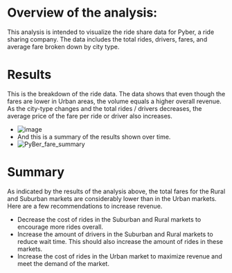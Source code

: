 # Overview of the analysis:
This analysis is intended to visualize the ride share data for Pyber, a ride sharing company. The data includes the total rides, drivers, fares, and average fare broken down by city type. 
# Results
This is the breakdown of the ride data. The data shows that even though the fares are lower in Urban areas, the volume equals a higher overall revenue. As the city-type changes and the total rides / drivers decreases, the average price of the fare per ride or driver also increases. 
- ![image](https://user-images.githubusercontent.com/95246572/152711551-9fac8dc5-cf7a-4d77-992f-ed689044c54e.png)
- And this is a summary of the results shown over time. 
- ![PyBer_fare_summary](https://user-images.githubusercontent.com/95246572/152711646-82b83932-3be2-4b32-8f60-99e91011c10e.png)

# Summary
As indicated by the results of the analysis above, the total fares for the Rural and Suburban markets are considerably lower than in the Urban markets. Here are a few recommendations to increase revenue.

- Decrease the cost of rides in the Suburban and Rural markets to encourage more rides overall.
- Increase the amount of drivers in the Suburban and Rural markets to reduce wait time. This should also increase the amount of rides in these markets.
- Increase the cost of rides in the Urban market to maximize revenue and meet the demand of the market. 
